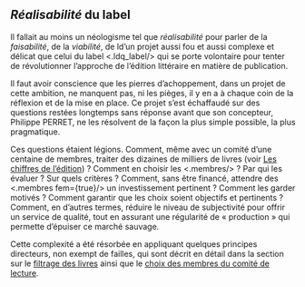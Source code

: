 ## *Réalisabilité* du label

Il fallait au moins un néologisme tel que *réalisabilité* pour parler de la *faisabilité*, de la *viabilité*, de ld’un projet aussi fou et aussi complexe et délicat que celui du label <.ldq_label/> qui se porte volontaire pour tenter de révolutionner l’approche de l’édition littéraire en matière de publication.

Il faut avoir conscience que les pierres d’achoppement, dans un projet de cette ambition, ne manquent pas, ni les pièges, il y en a à chaque coin de la réflexion et de la mise en place. Ce projet s’est échaffaudé sur des questions restées longtemps sans réponse avant que son concepteur, Philippe PERRET, ne les résolvent de la façon la plus simple possible, la plus pragmatique.


  Ces questions étaient légions.
  Comment, même avec un comité d’une centaine de membres, traiter des dizaines de milliers de livres (voir [Les chiffres de l’édition](/apropos/chiffres_publication)) ?
  Comment en choisir les <.membres/> ? Par qui les évaluer ? Sur quels critères ?
  Comment, sans être financé, attendre des <.membres fem={true}/> un investissement pertinent ?
  Comment les garder motivés ?
  Comment garantir que les choix soient objectifs et pertinents ?
  Comment, en d’autres termes, réduire le niveau de subjectivité pour offrir un service de qualité, tout en assurant une régularité de « production » qui permette d’épuiser ce marché sauvage.



  Cette complexité a été résorbée en appliquant quelques principes directeurs, non exempt de failles, qui sont décrit en détail dans la section sur le [filtrage des livres](/apropos/filtrage_livre) ainsi que le [choix des membres du comité de lecture](/apropos/choix_membres).

